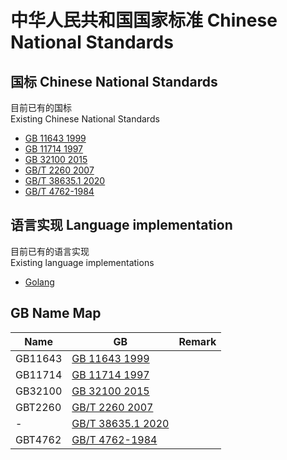 # 中华人民共和国国家标准 Chinese National Standards

## 国标 Chinese National Standards

目前已有的国标  
Existing Chinese National Standards

- [GB 11643 1999](data/GB_11643_1999/README.md)
- [GB 11714 1997](data/GB_11714_1997/README.md)
- [GB 32100 2015](data/GB_32100_2015/README.md)
- [GB/T 2260 2007](data/GB_T_2260_2007/README.md)
- [GB/T 38635.1 2020](data/GB_T_38635.1_2020/README.md)
- [GB/T 4762-1984](data/GB_T_4762_1984/README.md)

## 语言实现 Language implementation

目前已有的语言实现  
Existing language implementations

- [Golang](go/README.md)

## GB Name Map

| Name | GB | Remark |
| --- | --- | --- |
| GB11643 | [GB 11643 1999](data/GB_11643_1999/README.md) |  |
| GB11714 | [GB 11714 1997](data/GB_11714_1997/README.md) |  |
| GB32100 | [GB 32100 2015](data/GB_32100_2015/README.md) |  |
| GBT2260 | [GB/T 2260 2007](data/GB_T_2260_2007/README.md) |  |
| - | [GB/T 38635.1 2020](data/GB_T_38635.1_2020/README.md) |  |
| GBT4762 | [GB/T 4762-1984](data/GB_T_4762_1984/README.md) |  |